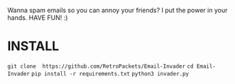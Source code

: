 Wanna spam emails so you can annoy your friends?
I put the power in your hands.
HAVE FUN! :)

# INSTALL
```git clone  https://github.com/RetroPackets/Email-Invader```
```cd Email-Invader```
```pip install -r requirements.txt```
```python3 invader.py```
